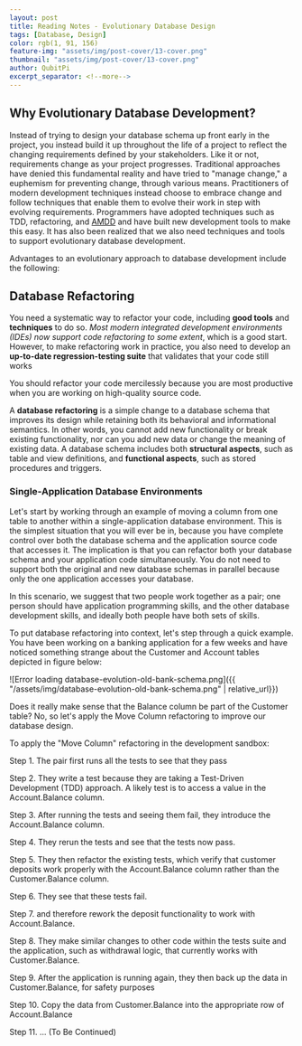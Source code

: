 ```yaml
---
layout: post
title: Reading Notes - Evolutionary Database Design
tags: [Database, Design]
color: rgb(1, 91, 156)
feature-img: "assets/img/post-cover/13-cover.png"
thumbnail: "assets/img/post-cover/13-cover.png"
author: QubitPi
excerpt_separator: <!--more-->
---
```


<!--more-->

## Why Evolutionary Database Development?

Instead of trying to design your database schema up front early in the project, you instead build it up throughout the
life of a project to reflect the changing requirements defined by your stakeholders. Like it or not, requirements change
as your project progresses. Traditional approaches have denied this fundamental reality and have tried to "manage
change," a euphemism for preventing change, through various means. Practitioners of modern development techniques
instead choose to embrace change and follow techniques that enable them to evolve their work in step with evolving
requirements. Programmers have adopted techniques such as TDD, refactoring, and
[AMDD](http://www.agilemodeling.com/essays/amdd.htm) and have built new development tools to make this easy. It has also
been realized that we also need techniques and tools to support evolutionary database development.

Advantages to an evolutionary approach to database development include the following:

## Database Refactoring

You need a systematic way to refactor your code, including **good tools** and **techniques** to do so. _Most modern
integrated development environments (IDEs) now support code refactoring to some extent_, which is a good start. However,
to make refactoring work in practice, you also need to develop an **up-to-date regression-testing suite** that validates
that your code still works

You should refactor your code mercilessly because you are most productive when you are working on high-quality source
code.

A **database refactoring** is a simple change to a database schema that improves its design while retaining both its
behavioral and informational semantics. In other words, you cannot add new functionality or break existing
functionality, nor can you add new data or change the meaning of existing data. A database schema includes both 
**structural aspects**, such as table and view definitions, and **functional aspects**, such as stored procedures and
triggers.

### Single-Application Database Environments

Let's start by working through an example of moving a column from one table to another within a single-application
database environment. This is the simplest situation that you will ever be in, because you have complete control over
both the database schema and the application source code that accesses it. The implication is that you can refactor both
your database schema and your application code simultaneously. You do not need to support both the original and new
database schemas in parallel because only the one application accesses your database.

In this scenario, we suggest that two people work together as a pair; one person should have application programming
skills, and the other database development skills, and ideally both people have both sets of skills.

To put database refactoring into context, let's step through a quick example. You have been working on a banking
application for a few weeks and have noticed something strange about the Customer and Account tables depicted in figure
below:

![Error loading database-evolution-old-bank-schema.png]({{ "/assets/img/database-evolution-old-bank-schema.png" | relative_url}})

Does it really make sense that the Balance column be part of the Customer table? No, so let's apply the Move Column
refactoring to improve our database design.

To apply the "Move Column" refactoring in the development sandbox:

Step 1. The pair first runs all the tests to see that they pass

Step 2. They write a test because they are taking a Test-Driven Development (TDD) approach. A likely test is to access a
value in the Account.Balance column.

Step 3. After running the tests and seeing them fail, they introduce the Account.Balance column.

Step 4. They rerun the tests and see that the tests now pass.

Step 5. They then refactor the existing tests, which verify that customer deposits work properly with the
Account.Balance column rather than the Customer.Balance column.

Step 6. They see that these tests fail.

Step 7. and therefore rework the deposit functionality to work with Account.Balance.

Step 8. They make similar changes to other code within the tests suite and the application, such as withdrawal logic,
that currently works with Customer.Balance.

Step 9. After the application is running again, they then back up the data in Customer.Balance, for safety purposes

Step 10. Copy the data from Customer.Balance into the appropriate row of Account.Balance

Step 11. ... (To Be Continued)